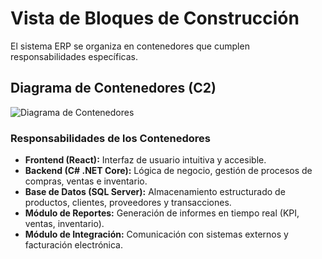 # Vista de Bloques de Construcción

El sistema ERP se organiza en contenedores que cumplen responsabilidades específicas.

## Diagrama de Contenedores (C2)
![Diagrama de Contenedores](documentos/imagenes/c2_containers.png)

### Responsabilidades de los Contenedores
- **Frontend (React):** Interfaz de usuario intuitiva y accesible.
- **Backend (C# .NET Core):** Lógica de negocio, gestión de procesos de compras, ventas e inventario.
- **Base de Datos (SQL Server):** Almacenamiento estructurado de productos, clientes, proveedores y transacciones.
- **Módulo de Reportes:** Generación de informes en tiempo real (KPI, ventas, inventario).
- **Módulo de Integración:** Comunicación con sistemas externos y facturación electrónica.
